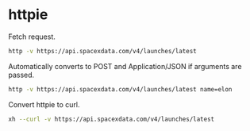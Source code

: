 # httpie

Fetch request.
```sh
http -v https://api.spacexdata.com/v4/launches/latest
```

Automatically converts to POST and Application/JSON if arguments are passed.
```sh
http -v https://api.spacexdata.com/v4/launches/latest name=elon
```

Convert httpie to curl.
```sh
xh --curl -v https://api.spacexdata.com/v4/launches/latest
```
